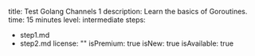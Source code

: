 title: Test Golang Channels 1
description: Learn the basics of Goroutines.
time: 15 minutes
level: intermediate
steps:
- step1.md
- step2.md
license: ""
isPremium: true
isNew: true
isAvailable: true
